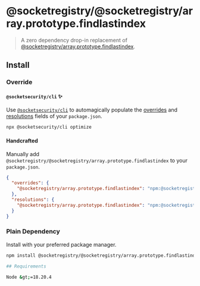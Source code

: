 # @socketregistry/@socketregistry/array.prototype.findlastindex

> A zero dependency drop-in replacement of
> [@socketregistry/array.prototype.findlastindex](https://www.npmjs.com/package/@socketregistry/array.prototype.findlastindex).

## Install

### Override

#### `@socketsecurity/cli` :sparkles:

Use [`@socketsecurity/cli`](https://www.npmjs.com/package/@socketsecurity/cli)
to automagically populate the
[overrides](https://docs.npmjs.com/cli/v9/configuring-npm/package-json#overrides)
and [resolutions](https://yarnpkg.com/configuration/manifest#resolutions) fields
of your `package.json`.

```sh
npx @socketsecurity/cli optimize
```

#### Handcrafted

Manually add `@socketregistry/@socketregistry/array.prototype.findlastindex` to
your `package.json`.

```json
{
  "overrides": {
    "@socketregistry/array.prototype.findlastindex": "npm:@socketregistry/@socketregistry/array.prototype.findlastindex@^1"
  },
  "resolutions": {
    "@socketregistry/array.prototype.findlastindex": "npm:@socketregistry/@socketregistry/array.prototype.findlastindex@^1"
  }
}
```

### Plain Dependency

Install with your preferred package manager.

````sh
npm install @socketregistry/@socketregistry/array.prototype.findlastindex```

## Requirements

Node &gt;=18.20.4
````
